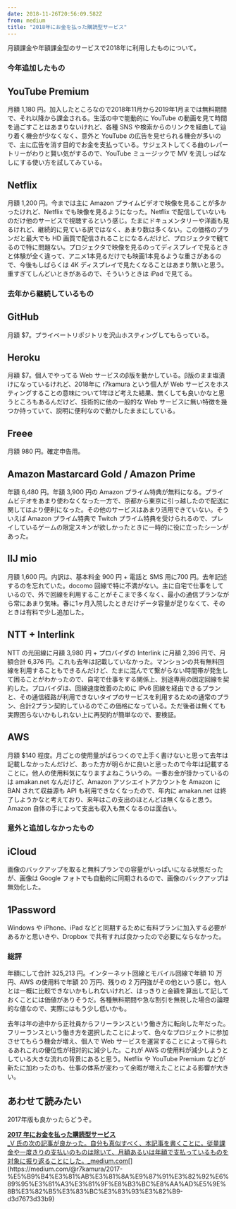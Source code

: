 ```yaml
---
date: 2018-11-26T20:56:09.582Z
from: medium
title: "2018年にお金を払った購読型サービス"
---
```


月額課金や年額課金型のサービスで2018年に利用したものについて。

### 今年追加したもの

## YouTube Premium

月額 1,180 円。加入したところなので2018年11月から2019年1月までは無料期間で、それ以降から課金される。生活の中で能動的に YouTube の動画を見て時間を過ごすことはあまりないけれど、各種 SNS や検索からのリンクを経由して辿り着く機会が少なくなく、意外と YouTube の広告を見せられる機会が多いので、主に広告を消す目的でお金を支払っている。サジェストしてくる曲のレパートリーがわりと賢い気がするので、YouTube ミュージックで MV を流しっぱなしにする使い方を試してみている。

## Netflix

月額 1,200 円。今までは主に Amazon プライムビデオで映像を見ることが多かったけれど、Netflix でも映像を見るようになった。Netflix で配信していないものだけ他のサービスで視聴するという感じ。たまにドキュメンタリーや洋画も見るけれど、継続的に見ている訳ではなく、あまり数は多くない。この価格のプランだと最大でも HD 画質で配信されることになるんだけど、プロジェクタで観てるので特に問題ない。プロジェクタで映像を見るのってディスプレイで見るときと体験が全く違って、アニメ1本見るだけでも映画1本見るような重さがあるので、今後もしばらくは 4K ディスプレイで見たくなることはあまり無いと思う。重すぎてしんどいときがあるので、そういうときは iPad で見てる。

### 去年から継続しているもの

## GitHub

月額 $7。プライベートリポジトリを沢山ホスティングしてもらっている。

## Heroku

月額 $7。個人でやってる Web サービスのβ版を動かしている。β版のまま塩漬けになっているけれど、2018年に r7kamura という個人が Web サービスをホスティングすることの意味について1年ほど考えた結果、無くしても良いかなと思うところもあるんだけど、技術的に他の一般的な Web サービスに無い特徴を幾つか持っていて、説明に便利なので動かしたままにしている。

## Freee

月額 980 円。確定申告用。

## Amazon Mastarcard Gold / Amazon Prime

年額 6,480 円。年額 3,900 円の Amazon プライム特典が無料になる。プライムビデオをあまり使わなくなった一方で、京都から東京に引っ越したので配送に関してはより便利になった。その他のサービスはあまり活用できていない。そういえば Amazon プライム特典で Twitch プライム特典を受けられるので、プレイしているゲームの限定スキンが欲しかったときに一時的に役に立ったシーンがあった。

## IIJ mio

月額 1,600 円。内訳は、基本料金 900 円 + 電話と SMS 用に700 円。去年記述するのを忘れていた。docomo 回線で特に不満がない。主に自宅で仕事をしているので、外で回線を利用することがそこまで多くなく、最小の通信プランながら常にあまり気味。春に1ヶ月入院したときだけデータ容量が足りなくて、そのときは有料で少し追加した。

## NTT + Interlink

NTT の光回線に月額 3,980 円 + プロバイダの Interlink に月額 2,396 円で、月額合計 6,376 円。これも去年は記載していなかった。マンションの共有無料回線を利用することもできるんだけど、たまに混んでて繋がらない時間帯が発生して困ることがわかったので、自宅で仕事をする関係上、別途専用の固定回線を契約した。プロバイダは、回線速度改善のために IPv6 回線を経由できるプランと、その通信経路が利用できないタイプのサービスを利用するための通常のプラン、合計2プラン契約しているのでこの価格になっている。ただ後者は無くても実際困らないかもしれない上に再契約が簡単なので、要検証。

## AWS

月額 $140 程度。月ごとの使用量がばらつくので上手く書けないと思って去年は記載しなかったんだけど、あった方が明らかに良いと思ったので今年は記載することに。他人の使用料気になりますよねこういうの。一番お金が掛かっているのは amakan.net なんだけど、Amazon アソシエイトアカウントを Amazon に BAN されて収益源も API も利用できなくなったので、年内に amakan.net は終了しようかなと考えており、来年はこの支出のほとんどは無くなると思う。Amazon 自体の手によって支出も収入も無くなるのは面白い。

### 意外と追加しなかったもの

## iCloud

画像のバックアップを取ると無料プランでの容量がいっぱいになる状態だったが、画像は Google フォトでも自動的に同期されるので、画像のバックアップは無効化した。

## 1Password

Windows や iPhone、iPad などと同期するために有料プランに加入する必要があるかと思いきや、Dropbox で共有すれば良かったので必要にならなかった。

### 総評

年額にして合計 325,213 円。インターネット回線とモバイル回線で年額 10 万円、AWS の使用料で年額 20 万円、残りの 2 万円強がその他という感じ。他人とは一概に比較できないかもしれないけれど、はっきりと金額を算出して記しておくことには価値がありそうだ。各種無料期間や急な割引を無視した場合の論理的な値なので、実際にはもう少し低いかも。

去年は年の途中から正社員からフリーランスという働き方に転向した年だった。フリーランスという働き方を選択したことによって、色々なプロジェクトに参加させてもらう機会が増え、個人で Web サービスを運営することによって得られるあれこれの優位性が相対的に減少した。これが AWS の使用料が減少しようとしている大きな流れの背景にあると思う。Netflix や YouTube Premium などが新たに加わったのも、仕事の体系が変わって余暇が増えたことによる影響が大きい。

## あわせて読みたい

2017年版も良かったらどうぞ。

[**2017 年にお金を払った購読型サービス**  
_V 氏の次の記事が良かった。自分も真似すべく、本記事を書くことに。従量課金や一度きりの支払いのものは除いて、月額あるいは年額で支払っているものを対象に振り返ることにした。_medium.com](https://medium.com/@r7kamura/2017-%E5%B9%B4%E3%81%AB%E3%81%8A%E9%87%91%E3%82%92%E6%89%95%E3%81%A3%E3%81%9F%E8%B3%BC%E8%AA%AD%E5%9E%8B%E3%82%B5%E3%83%BC%E3%83%93%E3%82%B9-d3d7673d33b9 "https://medium.com/@r7kamura/2017-%E5%B9%B4%E3%81%AB%E3%81%8A%E9%87%91%E3%82%92%E6%89%95%E3%81%A3%E3%81%9F%E8%B3%BC%E8%AA%AD%E5%9E%8B%E3%82%B5%E3%83%BC%E3%83%93%E3%82%B9-d3d7673d33b9")[](https://medium.com/@r7kamura/2017-%E5%B9%B4%E3%81%AB%E3%81%8A%E9%87%91%E3%82%92%E6%89%95%E3%81%A3%E3%81%9F%E8%B3%BC%E8%AA%AD%E5%9E%8B%E3%82%B5%E3%83%BC%E3%83%93%E3%82%B9-d3d7673d33b9)
